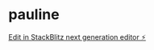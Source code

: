 # pauline

[Edit in StackBlitz next generation editor ⚡️](https://stackblitz.com/~/github.com/smithjeff126/pauline)